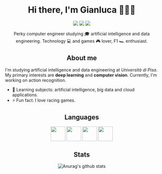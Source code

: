 <h1 align="center">Hi there, I'm Gianluca 👨🏻‍💻</h1>

<div align="center"> 
  
![](https://img.shields.io/github/followers/seraogianluca?style=for-the-badge)
![](https://img.shields.io/github/stars/seraogianluca?style=for-the-badge)
![](https://img.shields.io/twitter/follow/jackthemiddle?style=for-the-badge)
  
</div>
  
<p align="center">Perky computer engineer studying 🎓 artificial intelligence and data engineering. Technology 💻 and games 🎮 lover, F1 🏎 enthusiast.</p>

<h2 align="center">About me</h2>
<p>I'm studying artificial intelligence and data engineering at <i>Università di Pisa</i>. My primary interests are <b>deep learning</b> and <b>computer vision</b>. Currently, I'm working on action recognition.
  
  - 🌱  Learning subjects: artificial intelligence, big data and cloud applications.
  - ⚡   Fun fact: I love racing games. 

</p>

<div align="center">
 
<h2>Languages</h2>
 
<img height="48px" src="https://cdn.jsdelivr.net/gh/devicons/devicon/icons/python/python-original.svg" />
<img height="48px" src="https://cdn.jsdelivr.net/gh/devicons/devicon/icons/java/java-original.svg" />
<img height="48px" src="https://cdn.jsdelivr.net/gh/devicons/devicon/icons/c/c-original.svg" />
<img height="48px" src="https://cdn.jsdelivr.net/gh/devicons/devicon/icons/cplusplus/cplusplus-original.svg" />
  
</div>

<h2 align="center">Stats</h2>

<div align="center">

![Anurag's github stats](https://github-readme-stats.vercel.app/api?username=seraogianluca&show_icons=true&count_private=true)
 
</div>
